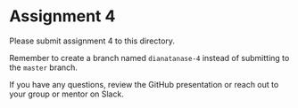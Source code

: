 # Assignment 4

Please submit assignment 4 to this directory.

Remember to create a branch named `dianatanase-4` 
instead of submitting to the `master` branch.

If you have any questions, review the GitHub presentation or reach
out to your group or mentor on Slack.
